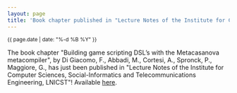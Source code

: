 ```yaml
---
layout: page
title: 'Book chapter published in "Lecture Notes of the Institute for Computer Sciences, Social-Informatics and Telecommunications Engineering, LNICST"!'
---
```


<small>{{ page.date | date: "%-d %B %Y" }}</small>

The book chapter "Building game scripting DSL’s with the Metacasanova metacompiler", by Di Giacomo, F., Abbadi, M., Cortesi, A., Spronck, P., Maggiore, G., has just been published in "Lecture Notes of the Institute for Computer Sciences, Social-Informatics and Telecommunications Engineering, LNICST"! Available [here](https://doi.org/10.1007/978-3-319-49616-0_22).
